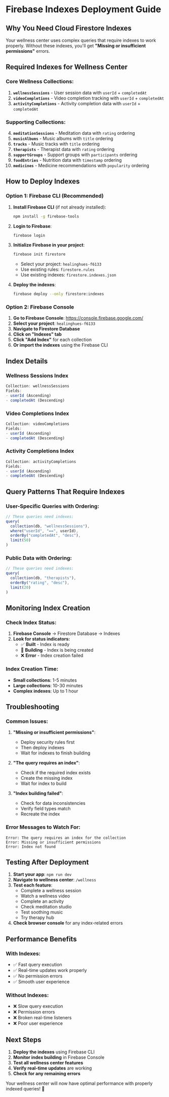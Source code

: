 # Firebase Indexes Deployment Guide

## Why You Need Cloud Firestore Indexes

Your wellness center uses complex queries that require indexes to work properly. Without these indexes, you'll get **"Missing or insufficient permissions"** errors.

## Required Indexes for Wellness Center

### **Core Wellness Collections:**
1. **`wellnessSessions`** - User session data with `userId` + `completedAt`
2. **`videoCompletions`** - Video completion tracking with `userId` + `completedAt`
3. **`activityCompletions`** - Activity completion data with `userId` + `completedAt`

### **Supporting Collections:**
4. **`meditationSessions`** - Meditation data with `rating` ordering
5. **`musicAlbums`** - Music albums with `title` ordering
6. **`tracks`** - Music tracks with `title` ordering
7. **`therapists`** - Therapist data with `rating` ordering
8. **`supportGroups`** - Support groups with `participants` ordering
9. **`foodEntries`** - Nutrition data with `timestamp` ordering
10. **`medicines`** - Medicine recommendations with `popularity` ordering

## How to Deploy Indexes

### **Option 1: Firebase CLI (Recommended)**

1. **Install Firebase CLI** (if not already installed):
   ```bash
   npm install -g firebase-tools
   ```

2. **Login to Firebase**:
   ```bash
   firebase login
   ```

3. **Initialize Firebase in your project**:
   ```bash
   firebase init firestore
   ```
   - Select your project: `healinghues-f6133`
   - Use existing rules: `firestore.rules`
   - Use existing indexes: `firestore.indexes.json`

4. **Deploy the indexes**:
   ```bash
   firebase deploy --only firestore:indexes
   ```

### **Option 2: Firebase Console**

1. **Go to Firebase Console**: https://console.firebase.google.com/
2. **Select your project**: `healinghues-f6133`
3. **Navigate to Firestore Database**
4. **Click on "Indexes" tab**
5. **Click "Add Index"** for each collection
6. **Or import the indexes** using the Firebase CLI

## Index Details

### **Wellness Sessions Index**
```javascript
Collection: wellnessSessions
Fields: 
- userId (Ascending)
- completedAt (Descending)
```

### **Video Completions Index**
```javascript
Collection: videoCompletions
Fields:
- userId (Ascending)
- completedAt (Descending)
```

### **Activity Completions Index**
```javascript
Collection: activityCompletions
Fields:
- userId (Ascending)
- completedAt (Descending)
```

## Query Patterns That Require Indexes

### **User-Specific Queries with Ordering:**
```javascript
// These queries need indexes:
query(
  collection(db, "wellnessSessions"),
  where("userId", "==", userId),
  orderBy("completedAt", "desc"),
  limit(50)
)
```

### **Public Data with Ordering:**
```javascript
// These queries need indexes:
query(
  collection(db, "therapists"),
  orderBy("rating", "desc"),
  limit(20)
)
```

## Monitoring Index Creation

### **Check Index Status:**
1. **Firebase Console** → Firestore Database → Indexes
2. **Look for status indicators:**
   - ✅ **Built** - Index is ready
   - 🔄 **Building** - Index is being created
   - ❌ **Error** - Index creation failed

### **Index Creation Time:**
- **Small collections**: 1-5 minutes
- **Large collections**: 10-30 minutes
- **Complex indexes**: Up to 1 hour

## Troubleshooting

### **Common Issues:**

1. **"Missing or insufficient permissions"**:
   - Deploy security rules first
   - Then deploy indexes
   - Wait for indexes to finish building

2. **"The query requires an index"**:
   - Check if the required index exists
   - Create the missing index
   - Wait for index to build

3. **"Index building failed"**:
   - Check for data inconsistencies
   - Verify field types match
   - Recreate the index

### **Error Messages to Watch For:**
```
Error: The query requires an index for the collection
Error: Missing or insufficient permissions
Error: Index not found
```

## Testing After Deployment

1. **Start your app**: `npm run dev`
2. **Navigate to wellness center**: `/wellness`
3. **Test each feature**:
   - Complete a wellness session
   - Watch a wellness video
   - Complete an activity
   - Check meditation studio
   - Test soothing music
   - Try therapy hub
4. **Check browser console** for any index-related errors

## Performance Benefits

### **With Indexes:**
- ✅ Fast query execution
- ✅ Real-time updates work properly
- ✅ No permission errors
- ✅ Smooth user experience

### **Without Indexes:**
- ❌ Slow query execution
- ❌ Permission errors
- ❌ Broken real-time listeners
- ❌ Poor user experience

## Next Steps

1. **Deploy the indexes** using Firebase CLI
2. **Monitor index building** in Firebase Console
3. **Test all wellness center features**
4. **Verify real-time updates** are working
5. **Check for any remaining errors**

Your wellness center will now have optimal performance with properly indexed queries! 🚀 